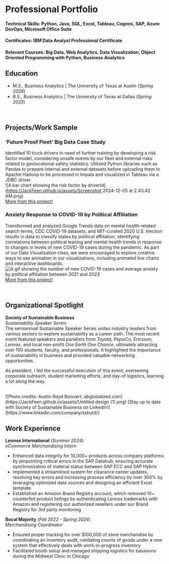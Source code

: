 # Professional Portfolio
  
#### **Technical Skills:** Python, Java, SQL, Excel, Tableau, Cognos, SAP, Azure DevOps, Microsoft Office Suite  
#### **Certificates:** IBM Data Analyst Professional Certificate  
#### **Relevant Courses:** Big Data, Web Analytics, Data Visualization, Object Oriented Programming with Python, Business Analytics  
  
  
## Education
- M.S., Business Analytics | The University of Texas at Austin (_Spring 2026_)								       		          		
- B.S., Business Analytics | The University of Texas at Dallas (_Spring 2025_)  
  
<br>  

## Projects/Work Sample
### ‘Future Proof Fleet’ Big Data Case Study
Identified 10 truck drivers in need of further training by developing a risk factor model, considering unsafe events by our fleet and external risks related to geolocational safety statistics. Utilized Python libraries such as Pandas to prepare internal and external datasets before uploading them to Apache Hadoop to be processed in Impala and visualized in Tableau via a JDBC driver.  
![A bar chart showing the risk factor by driverId](https://JackFeen.github.io/assets/Screenshot 2024-12-05 at 2.43.42 AM.png)  
[More from this project!](https://github.com/JackFeen/Projects/tree/main/FutureProofFleet)

### Anxiety Response to COVID-19 by Political Affiliation
Transformed and analyzed Google Trends data on mental health-related search terms, CDC COVID-19 datasets, and MIT-curated 2020 U.S. election results in data to classify states by political affiliation, identifying correlations between political leaning and mental health trends in response to changes in levels of new COVID-19 cases during the pandemic. 
As part of our Data Visualization class, we were encouraged to explore creative ways to use animation in our visualizations, including animated line charts and interactive dashboards.  
![A gif showing the number of new COVID-19 cases and average anxiety by political affiliation between 2021 and 2023](https://JackFeen.github.io/assets/ezgif-5-4dfaa3ad40.gif)  
[More from this project!](https://github.com/JackFeen/Projects/tree/main/COVID%20Anxiety%20Trends)
  
<br>  

## Organizational Spotlight
**Society of Sustainable Business**  
_Sustainability Speaker Series_  
The semiannual Sustainable Speaker Series unites industry leaders from various sectors to explore sustainability as a career path. The most recent event featured speakers and panelists from _Toyota, PepsiCo, Ericsson, Lennox,_ and local non-profit _One Earth One Chance_, ultimately attracting over 100 students, faculty, and professionals. It highlighted the importance of sustainability in business and provided valuable networking opportunities.  

As president, I led the successful execution of this event, overseeing corporate outreach, student marketing efforts, and day-of logistics, learning a lot along the way.  

<br>  
![Photo credits: Austin Boyd Boisvert, abglobalized.com](https://JackFeen.github.io/assets/Untitled design (1).png)  
[Stay up to date with Society of Sustainable Business on LinkedIn!](https://www.linkedin.com/company/ssbutd/)
<br>  

## Work Experience
**Lennox International**  (_Summer 2024_)  
_eCommerce Merchandising Intern_
-	Enhanced data integrity for 10,000+ products across company platforms by pinpointing critical errors in the SAP Datahub, ensuring accurate synchronization of material status between SAP ECC and SAP Hybris  
-	Implemented a streamlined system for clearance center updates, resolving key errors and increasing process efficiency by over 300% by leveraging optimized data sources and designing an efficient Excel template  
-	Established an Amazon Brand Registry account, which removed 10+ counterfeit product listings by authenticating Lennox trademarks with Amazon and registering our authorized resellers under our Brand Registry for 3rd party monitoring  

**Bocal Majority**  (_Fall 2022 - Spring 2024_)  
_Merchandising Coordinator_
-	Ensured proper tracking for over $100,000 of store merchandise by coordinating an inventory audit, validating counts of goods under a new system that effectively deals with work-in-progress inventory  
-	Facilitated booth setup and managed shipping logistics for bassoons during the Midwest Clinic in Chicago  

